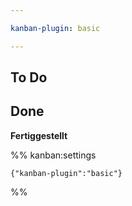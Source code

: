 ```yaml
---

kanban-plugin: basic

---
```


## To Do



## Done

**Fertiggestellt**




%% kanban:settings
```
{"kanban-plugin":"basic"}
```
%%